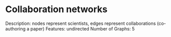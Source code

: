 # Collaboration networks

Description: nodes represent scientists, edges represent collaborations (co-authoring a paper)
Features: undirected
Number of Graphs: 5